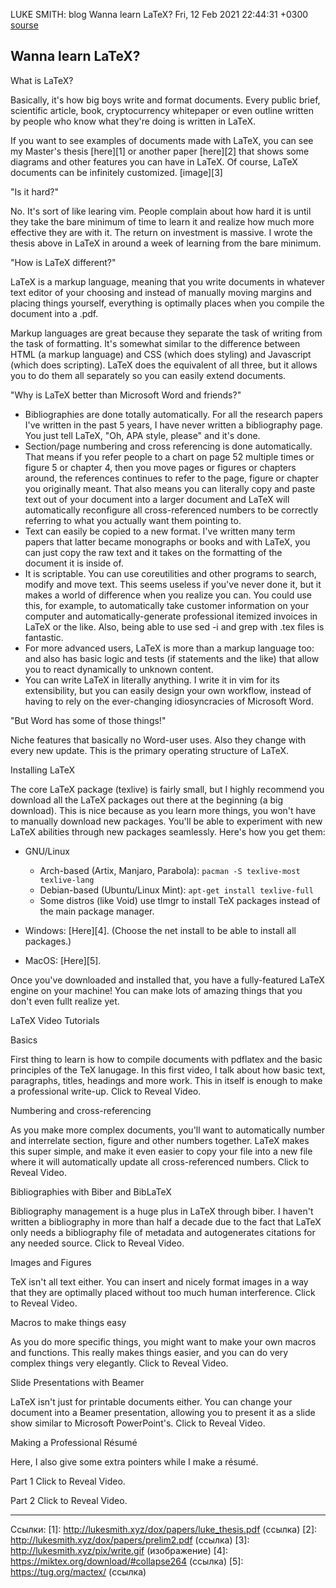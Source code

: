 LUKE SMITH: blog
Wanna learn LaTeX?
Fri, 12 Feb 2021 22:44:31 +0300
[sourse](https://lukesmith.xyz/articles/latex.html)

Wanna learn LaTeX?
------------------

What is LaTeX?

Basically, it's how big boys write and format documents. Every public brief,
scientific article, book, cryptocurrency whitepaper or even outline written by
people who know what they're doing is written in LaTeX.

If you want to see examples of documents made with LaTeX, you can see my
Master's thesis [here][1] or another paper [here][2] that shows some diagrams and
other features you can have in LaTeX. Of course, LaTeX documents can be
infinitely customized.
[image][3]

"Is it hard?"

No. It's sort of like learing vim. People complain about how hard it is until
they take the bare minimum of time to learn it and realize how much more
effective they are with it. The return on investment is massive. I wrote the
thesis above in LaTeX in around a week of learning from the bare minimum.

"How is LaTeX different?"

LaTeX is a markup language, meaning that you write documents in whatever text
editor of your choosing and instead of manually moving margins and placing
things yourself, everything is optimally places when you compile the document
into a .pdf.

Markup languages are great because they separate the task of writing from the
task of formatting. It's somewhat similar to the difference between HTML (a
markup language) and CSS (which does styling) and Javascript (which does
scripting). LaTeX does the equivalent of all three, but it allows you to do them
all separately so you can easily extend documents.

"Why is LaTeX better than Microsoft Word and friends?"

  * Bibliographies are done totally automatically. For all the research papers
  I've written in the past 5 years, I have never written a bibliography page.
  You just tell LaTeX, "Oh, APA style, please" and it's done.
  * Section/page numbering and cross referencing is done automatically. That
  means if you refer people to a chart on page 52 multiple times or figure 5 or
  chapter 4, then you move pages or figures or chapters around, the references
  continues to refer to the page, figure or chapter you originally meant. That
  also means you can literally copy and paste text out of your document into a
  larger document and LaTeX will automatically reconfigure all cross-referenced
  numbers to be correctly referring to what you actually want them pointing to.
  * Text can easily be copied to a new format. I've written many term papers
  that latter became monographs or books and with LaTeX, you can just copy the
  raw text and it takes on the formatting of the document it is inside of.
  * It is scriptable. You can use coreutilities and other programs to search,
  modify and move text. This seems useless if you've never done it, but it makes
  a world of difference when you realize you can. You could use this, for
  example, to automatically take customer information on your computer and
  automatically-generate professional itemized invoices in LaTeX or the like.
  Also, being able to use sed -i and grep with .tex files is fantastic.
  * For more advanced users, LaTeX is more than a markup language too: and also
  has basic logic and tests (if statements and the like) that allow you to react
  dynamically to unknown content.
  * You can write LaTeX in literally anything. I write it in vim for its
  extensibility, but you can easily design your own workflow, instead of having
  to rely on the ever-changing idiosyncracies of Microsoft Word.

"But Word has some of those things!"

Niche features that basically no Word-user uses. Also they change with every new
update. This is the primary operating structure of LaTeX.

Installing LaTeX

The core LaTeX package (texlive) is fairly small, but I highly recommend you
download all the LaTeX packages out there at the beginning (a big download).
This is nice because as you learn more things, you won't have to manually
download new packages. You'll be able to experiment with new LaTeX abilities
through new packages seamlessly. Here's how you get them:

  * GNU/Linux

    * Arch-based (Artix, Manjaro, Parabola): `pacman -S texlive-most texlive-lang`
    * Debian-based (Ubuntu/Linux Mint): `apt-get install texlive-full`
    * Some distros (like Void) use tlmgr to install TeX packages instead of the main package manager.

  * Windows: [Here][4]. (Choose the net install to be able to install all
  packages.)
  * MacOS: [Here][5].

Once you've downloaded and installed that, you have a fully-featured LaTeX
engine on your machine! You can make lots of amazing things that you don't even
fullt realize yet.

LaTeX Video Tutorials

Basics

First thing to learn is how to compile documents with pdflatex and the basic
principles of the TeX lanugage. In this first video, I talk about how basic
text, paragraphs, titles, headings and more work. This in itself is enough to
make a professional write-up.
Click to Reveal Video.

Numbering and cross-referencing

As you make more complex documents, you'll want to automatically number and
interrelate section, figure and other numbers together. LaTeX makes this super
simple, and make it even easier to copy your file into a new file where it will
automatically update all cross-referenced numbers.
Click to Reveal Video.

Bibliographies with Biber and BibLaTeX

Bibliography management is a huge plus in LaTeX through biber. I haven't written
a bibliography in more than half a decade due to the fact that LaTeX only needs
a bibliography file of metadata and autogenerates citations for any needed
source.
Click to Reveal Video.

Images and Figures

TeX isn't all text either. You can insert and nicely format images in a way that
they are optimally placed without too much human interference.
Click to Reveal Video.

Macros to make things easy

As you do more specific things, you might want to make your own macros and
functions. This really makes things easier, and you can do very complex things
very elegantly.
Click to Reveal Video.

Slide Presentations with Beamer

LaTeX isn't just for printable documents either. You can change your document
into a Beamer presentation, allowing you to present it as a slide show similar
to Microsoft PowerPoint's.
Click to Reveal Video.

Making a Professional Résumé

Here, I also give some extra pointers while I make a résumé.

Part 1
Click to Reveal Video.

Part 2
Click to Reveal Video.

 ------------------------------------------------------------------------------


Ссылки:
[1]: http://lukesmith.xyz/dox/papers/luke_thesis.pdf (ссылка)
[2]: http://lukesmith.xyz/dox/papers/prelim2.pdf (ссылка)
[3]: http://lukesmith.xyz/pix/write.gif (изображение)
[4]: https://miktex.org/download/#collapse264 (ссылка)
[5]: https://tug.org/mactex/ (ссылка)

